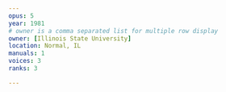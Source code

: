```yaml
---
opus: 5
year: 1981
# owner is a comma separated list for multiple row display
owner: [Illinois State University]
location: Normal, IL
manuals: 1
voices: 3
ranks: 3

---
```

